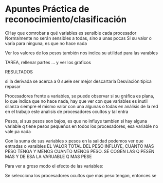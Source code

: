 # Apuntes Práctica de reconocimiento/clasificación

CHay que comrobar a qué variables es sensible cada procesador
Normalmente no serán sensibles a todas, sino a unas pocas
SI su valor o varía para ninguna, es que no hace nada

Ver los valores de los pesos también nos indica su utilidad para las varables

TAREA, rellenar partes ... y ver los graficos

RESULTADOS

si la derivada se acerca a 0 suele ser mejor descartarla
Desviación típica repasar

Procesadores frente a variables, se puede observar si su gráfica es plana, lo que indica que no hace nada,
hay que ver con que variables es inutil silanza siempre el mismo valor con una algunas o todas
en análisis de la red en el trabajo este analisis de procesadores ocultos y tal entra

Pesos, si sus pesos son bajos, es que no influye
tambien si hay alguna variable q tiene pesos pequeños en todos los procesadores, esa variable no vale pa nada

Con la suma de sus variables x pesos en la salidad podemos ver que entradas o varaibles
EL VALOR TOTAL DEL PESO INFLUYE, CUANTO MAS PESO TENGA Y MENOS CUANTO MENOS PESO.
SE COGEN LAS Q PESEN MAS Y DE ESA LA VARUABLE Q MAS PESE

Para ver a groso modo el efecto de las variables:

Se selecciona los procesadores ocultos que más peso tengan, entonces se
